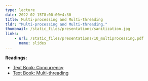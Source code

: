 ```yaml
---
type: lecture
date: 2022-02-15T8:00:00+4:30
title: Multi-processing and Multi-threading
tldr: "Multi-processing and Multi-threading."
thumbnail: /static_files/presentations/sanitization.jpg
links:
    - url: /static_files/presentations/10_multiprocessing.pdf
      name: slides
---
```

**Readings:**
- [Text Book: Concurrency](http://pages.cs.wisc.edu/~remzi/OSTEP/threads-intro.pdf)
- [Text Book: Multi-threading](http://pages.cs.wisc.edu/~remzi/OSTEP/threads-api.pdf)